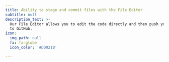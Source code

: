 ```yaml
---
title: Ability to stage and commit files with the File Editor
subtitle: null
description_text: >-
  Our File Editor allows you to edit the code directly and then push your commit
  to GitHub. 
icon:
  img_path: null
  fa: fa-globe
  icon_color: '#D0021B'

---
```



